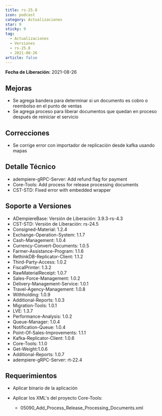 ```yaml
---
title: rs-25.8
icon: podcast
category: Actualizaciones
star: 9
sticky: 9
tag:
  - Actualizaciones
  - Versiones
  - rs-25.8
  - 2021-08-26
article: false
---
```


**Fecha de Liberación:** 2021-08-26

## Mejoras

- Se agrega bandera para determinar si un documento es cobro o reembolso en el punto de ventas
- Se agrega proceso para liberar documentos que quedan en proceso después de reiniciar el servicio

## Correcciones

- Se corrige error con importador de replicación desde kafka usando mapas

## Detalle Técnico

- adempiere-gRPC-Server: Add refund flag for payment
- Core-Tools: Add process for release processing documents
- CST-STD: Fixed error with embedded wrapper

## Soporte a Versiones

- ADempiereBase: Versión de Liberación: 3.9.3-rs-4.3
- CST-STD: Versión de Liberación: rs-24.5
- Consigned-Material: 1.2.4
- Exchange-Operation-System: 1.1.7
- Cash-Management: 1.0.4
- Currency-Convert-Documents: 1.0.5
- Farmer-Assistance-Program: 1.1.6
- RethinkDB-Replicator-Client: 1.1.2
- Third-Party-Access: 1.0.2
- FiscalPrinter: 1.3.2
- RawMaterialReceipt: 1.0.7
- Sales-Force-Management: 1.0.2
- Delivery-Management-Service: 1.0.1
- Travel-Agency-Management: 1.0.8
- Withholding: 1.0.9
- Additional-Reports: 1.0.3
- Migration-Tools: 1.0.1
- LVE: 1.3.7
- Performance-Analysis: 1.0.2
- Queue-Manager: 1.0.4
- Notification-Queue: 1.0.4
- Point-Of-Sales-Improvements: 1.1.1
- Kafka-Replicator-Client: 1.0.6
- Core-Tools: 1.1.0
- Get-Weight:1.0.6
- Additional-Reports: 1.0.7
- adempiere-gRPC-Server: rt-22.4

## Requerimientos

- Aplicar binario de la aplicación
- Aplicar los XML's del proyecto Core-Tools:

    - 05090_Add_Process_Release_Processing_Documents.xml
